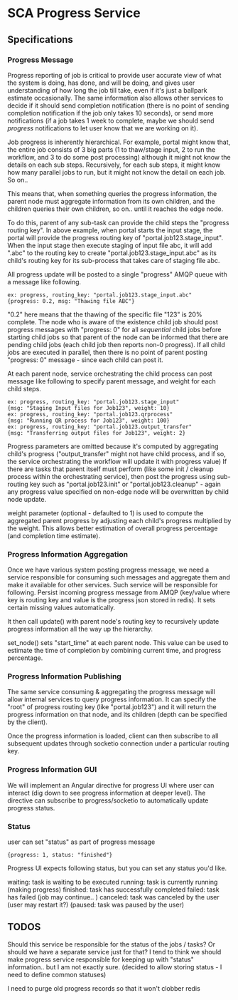 # SCA Progress Service

## Specifications

### Progress Message
Progress reporting of job is critical to provide user accurate view of what the system is doing, has done, and will be doing, and gives user understanding of how long the job till take, even if it's just a ballpark estimate occasionally. The same information also allows other services to decide if it should send completion notification (there is no point of sending completion notification if the job only takes 10 seconds), or send more notifications (if a job takes 1 week to complete, maybe we should send *progress* notifications to let user know that we are working on it).

Job progress is inherently hierarchical. For example, portal might know that, the entire job consists of 3 big parts (1 to thaw/stage input, 2 to run the workflow, and 3 to do some post processing) although it might not know the details on each sub steps. Recursively, for each sub steps, it might know how many parallel jobs to run, but it might not know the detail on each job. So on..

This means that, when something queries the progress information, the parent node must aggregate information from its own children, and the children queries their own children, so on.. until it reaches the edge node.

To do this, parent of any sub-task can provide the child steps the "progress routing key". In above example, when portal starts the input stage, the portal will provide the progress routing key of "portal.job123.stage_input". When the input stage then execute staging of input file abc, it will add ".abc" to the routing key to create "portal.job123.stage_input.abc" as its child's routing key for its sub-process that takes care of staging file abc.

All progress update will be posted to a single "progress" AMQP queue with a message like following.

```
ex: progress, routing_key: "portal.job123.stage_input.abc"
{progress: 0.2, msg: "Thawing file ABC"}
```

 "0.2" here means that the thawing of the specific file "123" is 20% complete. The node who is aware of the existence child job should post progress messages with "progress: 0" for all *sequential* child jobs before starting child jobs so that parent of the node can be informed that there are pending child jobs (each child job then reports non-0 progress). If all child jobs are executed in parallel, then there is no point of parent posting "progress: 0" message - since each child can post it.

At each parent node, service orchestrating the child process can post message like following to specify parent message, and weight for each child steps.

```
ex: progress, routing_key: "portal.job123.stage_input"
{msg: "Staging Input files for Job123", weight: 10}
ex: progress, routing_key: "portal.job123.qrprocess"
{msg: "Running QR process for Job123", weight: 100}
ex: progress, routing_key: "portal.job123.output_transfer"
{msg: "Transferring output files for Job123", weight: 2}
```

Progress parameters are omitted because it's computed by aggregating child's progress ("output_transfer" might not have child process, and if so, the service orchestrating the workflow will update it with progress value) If there are tasks that parent itself must perform (like some init / cleanup process within the orchestrating service), then post the progress using sub-routing key such as "portal.job123.init" or "portal.job123.cleanup" - again any progress value specified on non-edge node will be overwritten by child node update.

weight parameter (optional - defaulted to 1) is used to compute the aggregated parent progress by adjusting each child's progress multiplied by the weight. This allows better estimation of overall progress percentage (and completion time estimate). 

### Progress Information Aggregation

Once we have various system posting progress message, we need a service responsible for consuming such messages and aggregate them and make it available for other services. Such service will be responsible for following.
Persist incoming progress message from AMQP (key/value where key is routing key and value is the progress json stored in redis). It sets certain missing values automatically.

It then call update() with parent node's routing key to recursively update progress information all the way up the hierarchy. 

set_node() sets "start_time" at each parent node. This value can be used to estimate the time of completion by combining current time, and progress percentage. 

### Progress Information Publishing

The same service consuming & aggregating the progress message will allow internal services to query progress information. It can specify the "root" of progress routing key (like "portal.job123") and it will return the progress information on that node, and its children (depth can be specified by the client).

Once the progress information is loaded, client can then subscribe to all subsequent updates through socketio connection under a particular routing key.

### Progress Information GUI

We will implement an Angular directive for progress UI where user can interact (dig down to see progress information at deeper level). The directive can subscribe to progress/socketio to automatically update progress status. 

### Status

user can set "status" as part of progress message

```
{progress: 1, status: "finished"}
```

Progress UI expects following status, but you can set any status you'd like.

waiting: task is waiting to be executed
running: task is currently running (making progress)
finished: task has successfully completed
failed: task has failed (job may continue.. )
canceled: task was canceled by the user (user may restart it?)
(paused: task was paused by the user)

## TODOS

Should this service be responsible for the status of the jobs / tasks? Or should we have a separate service just for that? I tend to think we should make progress service responsible for keeping up with "status" information.. but I am not exactly sure.
(decided to allow storing status - I need to define common statuses)

I need to purge old progress records so that it won't clobber redis


